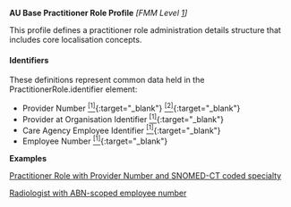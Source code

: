 **AU Base Practitioner Role Profile** *[FMM Level [1](http://build.fhir.org/versions.html#maturity)]*

This profile defines a practitioner role administration details structure that includes core localisation concepts.

#### Identifiers
These definitions represent common data held in the PractitionerRole.identifier element:
* Provider Number [<sup>[1]</sup>](http://ns.electronichealth.net.au/id/medicare-provider-number/index.html){:target="_blank"} [<sup>[2]</sup>](http://meteor.aihw.gov.au/content/index.phtml/itemId/601956){:target="_blank"}
* Provider at Organisation Identifier [<sup>[1]</sup>](http://hl7.org.au/id/npio/index.html){:target="_blank"}
* Care Agency Employee Identifier [<sup>[1]</sup>](http://ns.electronichealth.net.au/id/pcehr/caei/1.0/index.html){:target="_blank"}
* Employee Number [<sup>[1]</sup>](http://build.fhir.org/ig/hl7au/au-fhir-base/ValueSet-au-hl7v2-0203.html){:target="_blank"}

**Examples**

[Practitioner Role with Provider Number and SNOMED-CT coded specialty](PractitionerRole-example0.html)

[Radiologist with ABN-scoped employee number](PractitionerRole-example1.html)


